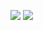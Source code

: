 ![](https://komarev.com/ghpvc/?username=postmansfarewell&color=a85f59&style=for-the-badge&label=fiona+apple)
![](https://static.wikia.nocookie.net/id5/images/c/cb/HomeDesignerIdle.gif/revision/latest/scale-to-width-down/250?cb=20240719050602)
